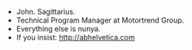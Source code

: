 - John. Sagittarius.
- Technical Program Manager at Motortrend Group.
- Everything else is nunya.
- If you insist: http://abhelvetica.com
